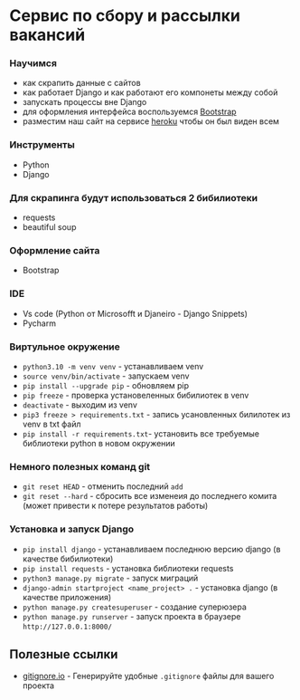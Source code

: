 # Сервис по сбору и рассылки вакансий

### Научимся
- как скрапить данные с сайтов
- как работает Django и как работают его компонеты между собой
- запускать процессы вне Django
- для оформления интерфейса воспользуемся [Bootstrap](https://getbootstrap.com/)
- разместим наш сайт на сервисе [heroku](https://www.heroku.com/) чтобы он был виден всем

### Инструменты
- Python
- Django

### Для скрапинга будут использоваться 2 бибилиотеки
- requests
- beautiful soup

### Оформление сайта
- Bootstrap

### IDE
- Vs code (Python от Microsofft и Djaneiro - Django Snippets)
- Pycharm
### Виртульное окружение
- `python3.10 -m venv venv` - устанавливаем venv
- `source venv/bin/activate` - запускаем venv
- `pip install --upgrade pip` - обновляем pip
- `pip freeze` - проверка установеленных бибилиотек в venv
- `deactivate` - выходим из venv
- `pip3 freeze > requirements.txt` - запись усановленных билилотек из venv в txt файл
- `pip install -r requirements.txt`- установить все требуемые библиотеки python в новом 
окружении 
### Немного полезных команд git
- `git reset HEAD` - отменить последний `add`
- `git reset --hard` - сбросить все изменеия до последнего комита (может привести к потере результатов работы)
### Установка и запуск Django
- `pip install django` - устанавливаем последнюю версию django (в качестве бибилиотеки)
- `pip install requests` - установка библиотеки requests
- `python3 manage.py migrate` - запуск миграций
- `django-admin startproject <name_project> .` - установка django (в качестве приложения)
- `python manage.py createsuperuser` - создание суперюзера
- `python manage.py runserver` - запуск проекта в браузере `http://127.0.0.1:8000/`

## Полезные ссылки
- [gitignore.io](https://www.toptal.com/developers/gitignore/) - Генерируйте удобные `.gitignore` файлы для вашего проекта

